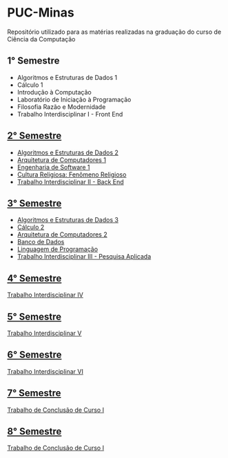# PUC-Minas
Repositório utilizado para as matérias realizadas na graduação do curso de Ciência da Computação

## 1° Semestre
- Algoritmos e Estruturas de Dados 1
- Cálculo 1
- Introdução à Computação
- Laboratório de Iniciação à Programação
- Filosofia Razão e Modernidade
- Trabalho Interdisciplinar I - Front End <a href=https://github.com/DanielSalgadoM7/TI1-MovieSync>

## 2° Semestre
- Algoritmos e Estruturas de Dados 2
- Arquitetura de Computadores 1
- Engenharia de Software 1
- Cultura Religiosa: Fenômeno Religioso
- Trabalho Interdisciplinar II - Back End

## 3° Semestre
- Algoritmos e Estruturas de Dados 3
- Cálculo 2
- Arquitetura de Computadores 2
- Banco de Dados
- Linguagem de Programação
- Trabalho Interdisciplinar III - Pesquisa Aplicada

## 4° Semestre
Trabalho Interdisciplinar IV

## 5° Semestre
Trabalho Interdisciplinar V

## 6° Semestre
Trabalho Interdisciplinar VI

## 7° Semestre
Trabalho de Conclusão de Curso I

## 8° Semestre
Trabalho de Conclusão de Curso I
